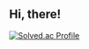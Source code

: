 
## Hi, there!

<!-- ![박병규's GitHub stats](https://github-readme-stats.vercel.app/api?username=Bingurrr&show_icons=true&theme=radical) -->
<!-- ![Bingurrr's GitHub stats](https://github-readme-stats.vercel.app/api?username=Bingurrr&show_icons=true&theme=aura_dark) -->


[![Solved.ac Profile](http://mazassumnida.wtf/api/v2/generate_badge?boj=pbk5485)](https://solved.ac/pbk5485/)

<!--<p align="center" align="right">
   Currently studying from Kookmin University
<p/>
<p align="center" align="right">
  <a href="https://github.com/anuraghazra/github-readme-stats">
    <img align="center" src="https://github-readme-stats.vercel.app/api?username=Bingurrr&show_icons=true&theme=cobalt" />
  </a>
<p/>-->
<!--<p align="center" align="right">
  <a href="https://github.com/anuraghazra/github-readme-stats">
    <img align="center" src="https://github-readme-stats.vercel.app/api/top-langs/?username=Bingurrr&langs_count=10&layout=compact&theme=cobalt" />
  </a>
<p/>-->


<!--<p align="center" align="right">
  Stacks That used at least once
<p/>-->

<!--<p align="center" align="right">
  <img alt="C++" src="https://img.shields.io/badge/c++-%2300599C.svg?&style=for-the-badge&logo=c%2B%2B&ogoColor=white"/>
  <img alt="Python" src="https://img.shields.io/badge/python-%2314354C.svg?&style=for-the-badge&logo=python&logoColor=white"/>
  <img alt="Java" src="https://img.shields.io/badge/Java-ED8B00?style=for-the-badge&logo=java&logoColor=white"/>
  <img alt="HTML" src="https://img.shields.io/badge/HTML5-E34F26?style=for-the-badge&logo=html5&logoColor=white"/>
  <br/>
  <img alt="JavaScript" src="https://img.shields.io/badge/JavaScript-323330?style=for-the-badge&logo=javascript&logoColor=F7DF1E"/>
  <img alt="PYTORCH" src="https://img.shields.io/badge/PyTorch-EE4C2C?style=for-the-badge&logo=PyTorch&logoColor=white"/> 
  <img alt="TENSORFLOW" src="https://img.shields.io/badge/TensorFlow-FF6F00?style=for-the-badge&logo=tensorflow&logoColor=white"/>-->

</p>

<!--<p align="center" align="right">
   Activity
<p/>
<p align="center">
2021 삼성SDS 스마트해커톤(2021.4 ~ 2021.6) 대학생멘토 <br/>
2021 UROP : 자율주행 차량 영상 인식 및 적대적 예제에 관한 연구<br/>
2021 UCI GREAT Program(2022.1.3~2022.2.25) : Study on Platoon of Autonomous Vehicles
</p>-->
  	

  
<!--<p align="center" align="right">
  Other Tools
</p>

<p align="center" align="right">

</p>

